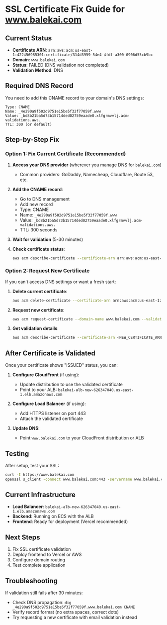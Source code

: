 # SSL Certificate Fix Guide for www.balekai.com

## Current Status
- **Certificate ARN**: `arn:aws:acm:us-east-1:422456985301:certificate/314d3959-54e4-4fdf-a300-0906d55cb9bc`
- **Domain**: `www.balekai.com`
- **Status**: FAILED (DNS validation not completed)
- **Validation Method**: DNS

## Required DNS Record

You need to add this CNAME record to your domain's DNS settings:

```
Type: CNAME
Name: _4e290a9f502d9751e15be5f32f77059f.www
Value: _bd8b21ba5d73b15714ded02759eaade0.xlfgrmvvlj.acm-validations.aws.
TTL: 300 (or default)
```

## Step-by-Step Fix

### Option 1: Fix Current Certificate (Recommended)

1. **Access your DNS provider** (wherever you manage DNS for `balekai.com`)
   - Common providers: GoDaddy, Namecheap, Cloudflare, Route 53, etc.

2. **Add the CNAME record**:
   - Go to DNS management
   - Add new record
   - Type: CNAME
   - Name: `_4e290a9f502d9751e15be5f32f77059f.www`
   - Value: `_bd8b21ba5d73b15714ded02759eaade0.xlfgrmvvlj.acm-validations.aws.`
   - TTL: 300 seconds

3. **Wait for validation** (5-30 minutes)

4. **Check certificate status**:
   ```bash
   aws acm describe-certificate --certificate-arn arn:aws:acm:us-east-1:422456985301:certificate/314d3959-54e4-4fdf-a300-0906d55cb9bc --region us-east-1 --query 'Certificate.Status'
   ```

### Option 2: Request New Certificate

If you can't access DNS settings or want a fresh start:

1. **Delete current certificate**:
   ```bash
   aws acm delete-certificate --certificate-arn arn:aws:acm:us-east-1:422456985301:certificate/314d3959-54e4-4fdf-a300-0906d55cb9bc --region us-east-1
   ```

2. **Request new certificate**:
   ```bash
   aws acm request-certificate --domain-name www.balekai.com --validation-method DNS --subject-alternative-names balekai.com --region us-east-1
   ```

3. **Get validation details**:
   ```bash
   aws acm describe-certificate --certificate-arn <NEW_CERTIFICATE_ARN> --region us-east-1 --query 'Certificate.DomainValidationOptions[0].ResourceRecord'
   ```

## After Certificate is Validated

Once your certificate shows "ISSUED" status, you can:

1. **Configure CloudFront** (if using):
   - Update distribution to use the validated certificate
   - Point to your ALB: `balekai-alb-new-626347040.us-east-1.elb.amazonaws.com`

2. **Configure Load Balancer** (if using):
   - Add HTTPS listener on port 443
   - Attach the validated certificate

3. **Update DNS**:
   - Point `www.balekai.com` to your CloudFront distribution or ALB

## Testing

After setup, test your SSL:
```bash
curl -I https://www.balekai.com
openssl s_client -connect www.balekai.com:443 -servername www.balekai.com
```

## Current Infrastructure

- **Load Balancer**: `balekai-alb-new-626347040.us-east-1.elb.amazonaws.com`
- **Backend**: Running on ECS with the ALB
- **Frontend**: Ready for deployment (Vercel recommended)

## Next Steps

1. Fix SSL certificate validation
2. Deploy frontend to Vercel or AWS
3. Configure domain routing
4. Test complete application

## Troubleshooting

If validation still fails after 30 minutes:
- Check DNS propagation: `dig _4e290a9f502d9751e15be5f32f77059f.www.balekai.com CNAME`
- Verify record format (no extra spaces, correct dots)
- Try requesting a new certificate with email validation instead
